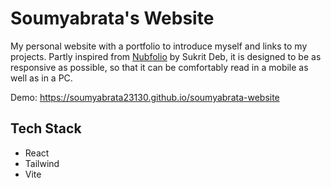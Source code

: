 # Soumyabrata's Website

My personal website with a portfolio to introduce myself and links to my projects. Partly inspired from [Nubfolio](https://github.com/SukritDeb/nubfolio) by Sukrit Deb, it is designed to be as responsive as possible, so that it can be comfortably read in a mobile as well as in a PC.

Demo: https://soumyabrata23130.github.io/soumyabrata-website

## Tech Stack

- React
- Tailwind
- Vite
